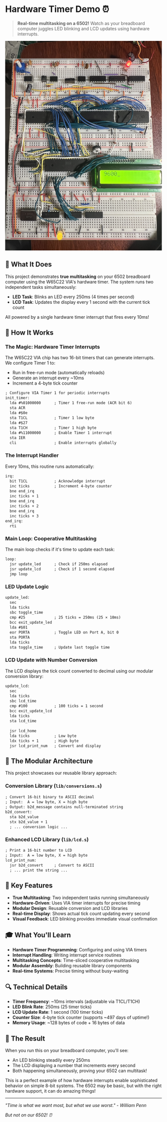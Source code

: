 # Hardware Timer Demo ⏰

> **Real-time multitasking on a 6502!** Watch as your breadboard computer juggles LED blinking and LCD updates using hardware interrupts.

<img src="imgs/hardware_timer.jpeg" alt="Hardware Timer Demo" width="600">

## 🎯 What It Does

This project demonstrates **true multitasking** on your 6502 breadboard computer using the W65C22 VIA's hardware timer. The system runs two independent tasks simultaneously:

- **LED Task**: Blinks an LED every 250ms (4 times per second)
- **LCD Task**: Updates the display every 1 second with the current tick count

All powered by a single hardware timer interrupt that fires every 10ms!

## 🔧 How It Works

### The Magic: Hardware Timer Interrupts

The W65C22 VIA chip has two 16-bit timers that can generate interrupts. We configure Timer 1 to:
- Run in free-run mode (automatically reloads)
- Generate an interrupt every ~10ms
- Increment a 4-byte tick counter

```assembly
; Configure VIA Timer 1 for periodic interrupts
init_timer:
  lda #%01000000      ; Timer 1 free-run mode (ACR bit 6)
  sta ACR
  lda #$0e
  sta T1CL            ; Timer 1 low byte
  lda #$27
  sta T1CH            ; Timer 1 high byte
  lda #%11000000      ; Enable Timer 1 interrupt
  sta IER
  cli                 ; Enable interrupts globally
```

### The Interrupt Handler

Every 10ms, this routine runs automatically:

```assembly
irq:
  bit T1CL            ; Acknowledge interrupt
  inc ticks           ; Increment 4-byte counter
  bne end_irq
  inc ticks + 1
  bne end_irq
  inc ticks + 2
  bne end_irq
  inc ticks + 3
end_irq:
  rti
```

### Main Loop: Cooperative Multitasking

The main loop checks if it's time to update each task:

```assembly
loop:
  jsr update_led      ; Check if 250ms elapsed
  jsr update_lcd      ; Check if 1 second elapsed
  jmp loop
```

### LED Update Logic

```assembly
update_led:
  sec
  lda ticks
  sbc toggle_time
  cmp #25             ; 25 ticks = 250ms (25 × 10ms)
  bcc exit_update_led
  lda #$01
  eor PORTA           ; Toggle LED on Port A, bit 0
  sta PORTA
  lda ticks
  sta toggle_time     ; Update last toggle time
```

### LCD Update with Number Conversion

The LCD displays the tick count converted to decimal using our modular conversion library:

```assembly
update_lcd:
  sec
  lda ticks
  sbc lcd_time
  cmp #100            ; 100 ticks = 1 second
  bcc exit_update_lcd
  lda ticks
  sta lcd_time
  
  jsr lcd_home
  lda ticks           ; Low byte
  ldx ticks + 1       ; High byte
  jsr lcd_print_num   ; Convert and display
```

## 🎨 The Modular Architecture

This project showcases our reusable library approach:

### Conversion Library (`lib/conversions.s`)
```assembly
; Convert 16-bit binary to ASCII decimal
; Input:  A = low byte, X = high byte
; Output: b2d_message contains null-terminated string
b2d_convert:
  sta b2d_value
  stx b2d_value + 1
  ; ... conversion logic ...
```

### Enhanced LCD Library (`lib/lcd.s`)
```assembly
; Print a 16-bit number to LCD
; Input:  A = low byte, X = high byte
lcd_print_num:
  jsr b2d_convert     ; Convert to ASCII
  ; ... print the string ...
```

## 🚀 Key Features

- **True Multitasking**: Two independent tasks running simultaneously
- **Hardware-Driven**: Uses VIA timer interrupts for precise timing
- **Modular Design**: Reusable conversion and LCD libraries
- **Real-time Display**: Shows actual tick count updating every second
- **Visual Feedback**: LED blinking provides immediate visual confirmation

## 🎓 What You'll Learn

- **Hardware Timer Programming**: Configuring and using VIA timers
- **Interrupt Handling**: Writing interrupt service routines
- **Multitasking Concepts**: Time-sliced cooperative multitasking
- **Modular Assembly**: Building reusable library components
- **Real-time Systems**: Precise timing without busy-waiting

## 🔍 Technical Details

- **Timer Frequency**: ~10ms intervals (adjustable via T1CL/T1CH)
- **LED Blink Rate**: 250ms (25 timer ticks)
- **LCD Update Rate**: 1 second (100 timer ticks)
- **Counter Size**: 4-byte tick counter (supports ~497 days of uptime!)
- **Memory Usage**: ~128 bytes of code + 16 bytes of data

## 🎉 The Result

When you run this on your breadboard computer, you'll see:
- An LED blinking steadily every 250ms
- The LCD displaying a number that increments every second
- Both happening simultaneously, proving your 6502 can multitask!

This is a perfect example of how hardware interrupts enable sophisticated behavior on simple 8-bit systems. The 6502 may be basic, but with the right hardware support, it can do amazing things!

---

*"Time is what we want most, but what we use worst." - William Penn*

*But not on our 6502! ⏰* 